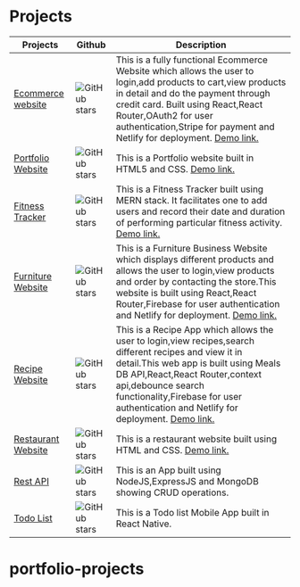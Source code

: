 # Projects

| Projects                                                                                | Github                                                                                                                      | Description                                                                                                                                                                                                                                                                                                                                |
| --------------------------------------------------------------------------------------- | --------------------------------------------------------------------------------------------------------------------------- | ------------------------------------------------------------------------------------------------------------------------------------------------------------------------------------------------------------------------------------------------------------------------------------------------------------------------------------------ |
| [Ecommerce website](https://github.com/kritika27/ecommerce-store-reactjs-stripe-oauth2) | ![GitHub stars](https://img.shields.io/github/stars/kritika27/ecommerce-store-reactjs-stripe-oauth2?style=flat&label=Stars) | This is a fully functional Ecommerce Website which allows the user to login,add products to cart,view products in detail and do the payment through credit card. Built using React,React Router,OAuth2 for user authentication,Stripe for payment and Netlify for deployment. [Demo link.](https://wizardly-panini-81c8e1.netlify.app/)    |
| [Portfolio Website](https://github.com/kritika27/portfolio)                             | ![GitHub stars](https://img.shields.io/github/stars/kritika27/portfolio?style=flat&label=Stars)                             | This is a Portfolio website built in HTML5 and CSS. [Demo link.](https://kritika27.github.io/portfolio/)                                                                                                                                                                                                                                   |
| [Fitness Tracker](https://github.com/kritika27/fitness-tracker-mern-stack-app)          | ![GitHub stars](https://img.shields.io/github/stars/kritika27/fitness-tracker-mern-stack-app?style=flat&label=Stars)        | This is a Fitness Tracker built using MERN stack. It facilitates one to add users and record their date and duration of performing particular fitness activity. [Demo link.](https://serene-volhard-1843cb.netlify.app/)                                                                                                                   |
| [Furniture Website](https://github.com/kritika27/furniture-website-react-firebase)      | ![GitHub stars](https://img.shields.io/github/stars/kritika27/furniture-website-react-firebase?style=flat&label=Stars)      | This is a Furniture Business Website which displays different products and allows the user to login,view products and order by contacting the store.This website is built using React,React Router,Firebase for user authentication and Netlify for deployment. [Demo link.](https://inspiring-rosalind-d587a9.netlify.app/)               |
| [Recipe Website](https://github.com/kritika27/recipe-reactjs-api-firebase)              | ![GitHub stars](https://img.shields.io/github/stars/kritika27/recipe-reactjs-api-firebase?style=flat&label=Stars)           | This is a Recipe App which allows the user to login,view recipes,search different recipes and view it in detail.This web app is built using Meals DB API,React,React Router,context api,debounce search functionality,Firebase for user authentication and Netlify for deployment. [Demo link.](https://hopeful-elion-e7c915.netlify.app/) |
| [Restaurant Website](https://github.com/kritika27/restaurant-website)                   | ![GitHub stars](https://img.shields.io/github/stars/kritika27/restaurant-website?style=flat&label=Stars)                    | This is a restaurant website built using HTML and CSS. [Demo link.](https://vigorous-beaver-01def2.netlify.app/)                                                                                                                                                                                                                           |
| [Rest API](https://github.com/kritika27/restapi-nodejs-express-mongodb)                 | ![GitHub stars](https://img.shields.io/github/stars/kritika27/restapi-nodejs-express-mongodb?style=flat&label=Stars)        | This is an App built using NodeJS,ExpressJS and MongoDB showing CRUD operations.                                                                                                                                                                                                                                                           |
| [Todo List](https://github.com/kritika27/todo-app-react-native)                         | ![GitHub stars](https://img.shields.io/github/stars/kritika27/todo-app-react-native?style=flat&label=Stars)                 | This is a Todo list Mobile App built in React Native.                                                                                                                                                                                                                                                                                      |
# portfolio-projects
